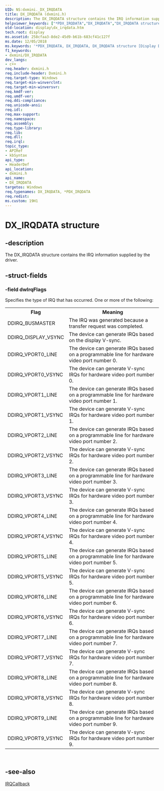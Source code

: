 ```yaml
---
UID: NS:dxmini._DX_IRQDATA
title: DX_IRQDATA (dxmini.h)
description: The DX_IRQDATA structure contains the IRQ information supplied by the driver.helpviewer_keywords: ["*PDX_IRQDATA","DX_IRQDATA","DX_IRQDATA structure [Display Devices]","PDX_IRQDATA","PDX_IRQDATA structure pointer [Display Devices]","ddstrcts_abf413a4-709e-4458-930c-93f21c368892.xml","display.dx_irqdata","dxmini/DX_IRQDATA","dxmini/PDX_IRQDATA"]
old-location: display\dx_irqdata.htm
tech.root: display
ms.assetid: 258cfaa3-8de2-45d9-b61b-683cf41c127f
ms.date: 12/05/2018
ms.keywords: '*PDX_IRQDATA, DX_IRQDATA, DX_IRQDATA structure [Display Devices], PDX_IRQDATA, PDX_IRQDATA structure pointer [Display Devices], ddstrcts_abf413a4-709e-4458-930c-93f21c368892.xml, display.dx_irqdata, dxmini/DX_IRQDATA, dxmini/PDX_IRQDATA'
f1_keywords:
- dxmini/DX_IRQDATA
dev_langs:
- c++
req.header: dxmini.h
req.include-header: Dxmini.h
req.target-type: Windows
req.target-min-winverclnt: 
req.target-min-winversvr: 
req.kmdf-ver: 
req.umdf-ver: 
req.ddi-compliance: 
req.unicode-ansi: 
req.idl: 
req.max-support: 
req.namespace: 
req.assembly: 
req.type-library: 
req.lib: 
req.dll: 
req.irql: 
topic_type:
- APIRef
- kbSyntax
api_type:
- HeaderDef
api_location:
- dxmini.h
api_name:
- DX_IRQDATA
targetos: Windows
req.typenames: DX_IRQDATA, *PDX_IRQDATA
req.redist: 
ms.custom: 19H1
---
```


# DX_IRQDATA structure


## -description


The DX_IRQDATA structure contains the IRQ information supplied by the driver.


## -struct-fields




### -field dwIrqFlags

Specifies the type of IRQ that has occurred. One or more of the following:

<table>
<tr>
<th>Flag</th>
<th>Meaning</th>
</tr>
<tr>
<td>
DDIRQ_BUSMASTER

</td>
<td>
The IRQ was generated because a transfer request was completed.

</td>
</tr>
<tr>
<td>
DDIRQ_DISPLAY_VSYNC

</td>
<td>
The device can generate IRQs based on the display V-sync.

</td>
</tr>
<tr>
<td>
DDIRQ_VPORT0_LINE

</td>
<td>
The device can generate IRQs based on a programmable line for hardware video port number 0.

</td>
</tr>
<tr>
<td>
DDIRQ_VPORT0_VSYNC

</td>
<td>
The device can generate V-sync IRQs for hardware video port number 0.

</td>
</tr>
<tr>
<td>
DDIRQ_VPORT1_LINE

</td>
<td>
The device can generate IRQs based on a programmable line for hardware video port number 1.

</td>
</tr>
<tr>
<td>
DDIRQ_VPORT1_VSYNC

</td>
<td>
The device can generate V-sync IRQs for hardware video port number 1.

</td>
</tr>
<tr>
<td>
DDIRQ_VPORT2_LINE

</td>
<td>
The device can generate IRQs based on a programmable line for hardware video port number 2.

</td>
</tr>
<tr>
<td>
DDIRQ_VPORT2_VSYNC

</td>
<td>
The device can generate V-sync IRQs for hardware video port number 2.

</td>
</tr>
<tr>
<td>
DDIRQ_VPORT3_LINE

</td>
<td>
The device can generate IRQs based on a programmable line for hardware video port number 3.

</td>
</tr>
<tr>
<td>
DDIRQ_VPORT3_VSYNC

</td>
<td>
The device can generate V-sync IRQs for hardware video port number 3.

</td>
</tr>
<tr>
<td>
DDIRQ_VPORT4_LINE

</td>
<td>
The device can generate IRQs based on a programmable line for hardware video port number 4.

</td>
</tr>
<tr>
<td>
DDIRQ_VPORT4_VSYNC

</td>
<td>
The device can generate V-sync IRQs for hardware video port number 4.

</td>
</tr>
<tr>
<td>
DDIRQ_VPORT5_LINE

</td>
<td>
The device can generate IRQs based on a programmable line for hardware video port number 5.

</td>
</tr>
<tr>
<td>
DDIRQ_VPORT5_VSYNC

</td>
<td>
The device can generate V-sync IRQs for hardware video port number 5.

</td>
</tr>
<tr>
<td>
DDIRQ_VPORT6_LINE

</td>
<td>
The device can generate IRQs based on a programmable line for hardware video port number 6.

</td>
</tr>
<tr>
<td>
DDIRQ_VPORT6_VSYNC

</td>
<td>
The device can generate V-sync IRQs for hardware video port number 6.

</td>
</tr>
<tr>
<td>
DDIRQ_VPORT7_LINE

</td>
<td>
The device can generate IRQs based on a programmable line for hardware video port number 7.

</td>
</tr>
<tr>
<td>
DDIRQ_VPORT7_VSYNC

</td>
<td>
The device can generate V-sync IRQs for hardware video port number 7.

</td>
</tr>
<tr>
<td>
DDIRQ_VPORT8_LINE

</td>
<td>
The device can generate IRQs based on a programmable line for hardware video port number 8.

</td>
</tr>
<tr>
<td>
DDIRQ_VPORT8_VSYNC

</td>
<td>
The device can generate V-sync IRQs for hardware video port number 8.

</td>
</tr>
<tr>
<td>
DDIRQ_VPORT9_LINE

</td>
<td>
The device can generate IRQs based on a programmable line for hardware video port number 9.

</td>
</tr>
<tr>
<td>
DDIRQ_VPORT9_VSYNC

</td>
<td>
The device can generate V-sync IRQs for hardware video port number 9.

</td>
</tr>
</table>
 


## -see-also




<a href="https://docs.microsoft.com/windows/desktop/api/dxmini/nc-dxmini-pdx_irqcallback">IRQCallback</a>
 

 

